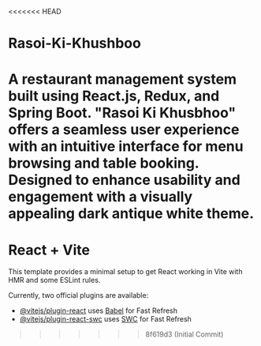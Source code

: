 <<<<<<< HEAD
# Rasoi-Ki-Khushboo
A restaurant management system built using React.js, Redux, and Spring Boot. "Rasoi Ki Khusbhoo" offers a seamless user experience with an intuitive interface for menu browsing and table booking. Designed to enhance usability and engagement with a visually appealing dark antique white theme.
=======
# React + Vite

This template provides a minimal setup to get React working in Vite with HMR and some ESLint rules.

Currently, two official plugins are available:

- [@vitejs/plugin-react](https://github.com/vitejs/vite-plugin-react/blob/main/packages/plugin-react/README.md) uses [Babel](https://babeljs.io/) for Fast Refresh
- [@vitejs/plugin-react-swc](https://github.com/vitejs/vite-plugin-react-swc) uses [SWC](https://swc.rs/) for Fast Refresh
>>>>>>> 8f619d3 (Initial Commit)
